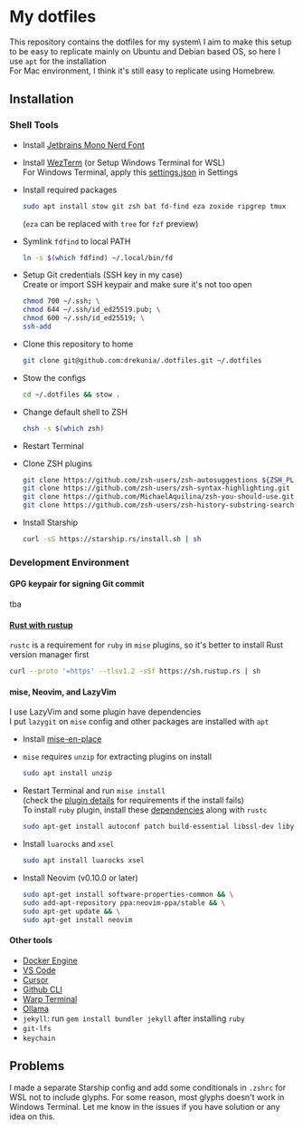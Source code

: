 # My dotfiles

This repository contains the dotfiles for my system\\
I aim to make this setup to be easy to replicate mainly on Ubuntu and Debian based OS, so here I use `apt` for the installation\
For Mac environment, I think it's still easy to replicate using Homebrew.

## Installation

### Shell Tools

- Install [Jetbrains Mono Nerd Font](https://www.jetbrains.com/lp/mono/)

- Install [WezTerm](https://wezfurlong.org/wezterm/install/linux.html#using-the-apt-repo) (or Setup Windows Terminal for WSL)\
  For Windows Terminal, apply this [settings.json](https://gist.github.com/drekunia/8eb6db8024bdc668d7ccece28a820109) in Settings

- Install required packages
  ```bash
  sudo apt install stow git zsh bat fd-find eza zoxide ripgrep tmux
  ```
  (`eza` can be replaced with `tree` for `fzf` preview)

- Symlink `fdfind` to local PATH 
  ```bash
  ln -s $(which fdfind) ~/.local/bin/fd
  ```

- Setup Git credentials (SSH key in my case)\
  Create or import SSH keypair and make sure it's not too open
  ```bash
  chmod 700 ~/.ssh; \
  chmod 644 ~/.ssh/id_ed25519.pub; \
  chmod 600 ~/.ssh/id_ed25519; \
  ssh-add
  ```

- Clone this repository to home
  ```bash
  git clone git@github.com:drekunia/.dotfiles.git ~/.dotfiles
  ```

- Stow the configs
  ```bash
  cd ~/.dotfiles && stow .
  ```

- Change default shell to ZSH
  ```bash
  chsh -s $(which zsh)
  ```

- Restart Terminal

- Clone ZSH plugins
  ```bash
  git clone https://github.com/zsh-users/zsh-autosuggestions ${ZSH_PLUGINS:-~/.zsh/plugins}/zsh-autosuggestions; \
  git clone https://github.com/zsh-users/zsh-syntax-highlighting.git ${ZSH_PLUGINS:-~/.zsh/plugins}/zsh-syntax-highlighting; \
  git clone https://github.com/MichaelAquilina/zsh-you-should-use.git ${ZSH_PLUGINS:-~/.zsh/plugins}/you-should-use; \
  git clone https://github.com/zsh-users/zsh-history-substring-search.git ${ZSH_PLUGINS:-~/.zsh/plugins}/zsh-history-substring-search
  ```

- Install Starship
  ```bash
  curl -sS https://starship.rs/install.sh | sh
  ```

### Development Environment

#### GPG keypair for signing Git commit

tba

#### [Rust with rustup](https://www.rust-lang.org/tools/install)

`rustc` is a requirement for `ruby` in `mise` plugins, so it's better to install Rust version manager first
```bash
curl --proto '=https' --tlsv1.2 -sSf https://sh.rustup.rs | sh
```

#### mise, Neovim, and LazyVim

I use LazyVim and some plugin have dependencies\
I put `lazygit` on `mise` config and other packages are installed with `apt`

- Install [mise-en-place](https://mise.jdx.dev/installing-mise.html#apt)

- `mise` requires `unzip` for extracting plugins on install
  ```bash
  sudo apt install unzip
  ```

- Restart Terminal and run `mise install`\
  (check the [plugin details](https://mise.jdx.dev/plugins.html) for requirements if the install fails)\
  To install `ruby` plugin, install these [dependencies](https://github.com/rbenv/ruby-build/wiki#ubuntudebianmint) along with `rustc`
  ```bash
  sudo apt-get install autoconf patch build-essential libssl-dev libyaml-dev libreadline6-dev zlib1g-dev libgmp-dev libncurses5-dev libffi-dev libgdbm6 libgdbm-dev libdb-dev uuid-dev
  ```

- Install `luarocks` and `xsel`
  ```bash
  sudo apt install luarocks xsel
  ```

- Install Neovim (v0.10.0 or later)
  ```bash
  sudo apt-get install software-properties-common && \
  sudo add-apt-repository ppa:neovim-ppa/stable && \
  sudo apt-get update && \
  sudo apt-get install neovim
  ```

#### Other tools
- [Docker Engine](https://docs.docker.com/engine/install/ubuntu/)
- [VS Code](https://code.visualstudio.com/docs/setup/linux)
- [Cursor](https://www.cursor.com/)
- [Github CLI](https://github.com/cli/cli/blob/trunk/docs/install_linux.md)
- [Warp Terminal](https://docs.warp.dev/getting-started/getting-started-with-warp)
- [Ollama](https://github.com/ollama/ollama?tab=readme-ov-file#linux)
- `jekyll`: run `gem install bundler jekyll` after installing `ruby`
- `git-lfs`
- `keychain`

## Problems

I made a separate Starship config and add some conditionals in `.zshrc` for WSL not to include glyphs.
For some reason, most glyphs doesn't work in Windows Terminal. 
Let me know in the issues if you have solution or any idea on this.
